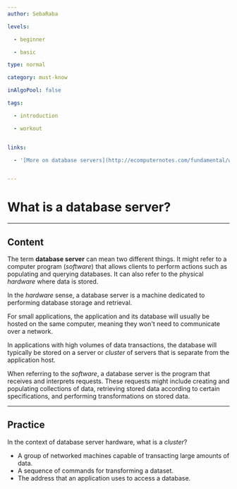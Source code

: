 ```yaml
---
author: SebaRaba

levels:

  - beginner

  - basic

type: normal

category: must-know

inAlgoPool: false

tags:

  - introduction

  - workout


links:

  - '[More on database servers](http://ecomputernotes.com/fundamental/what-is-a-database/what-is-a-database-server){website}'


---
```


# What is a database server?

---
## Content

The term **database server** can mean two different things. It might refer to a computer program (*software*) that allows clients to perform actions such as populating and querying databases. It can also refer to the physical *hardware* where data is stored.

In the *hardware* sense, a database server is a machine dedicated to performing database storage and retrieval.

For small applications, the application and its database will usually be hosted on the same computer, meaning they won't need to communicate over a network.

In applications with high volumes of data transactions, the database will typically be stored on a server or *cluster* of servers that is separate from the application host.

When referring to the *software*, a database server is the program that receives and interprets requests. These requests might include creating and populating collections of data, retrieving stored data according to certain specifications, and performing transformations on stored data.

---
## Practice

In the context of database server hardware, what is a *cluster*?

* A group of networked machines capable of transacting large amounts of data.
* A sequence of commands for transforming a dataset.
* The address that an application uses to access a database.
